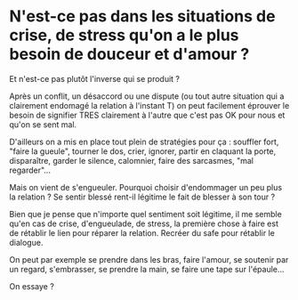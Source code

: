 # N'est-ce pas dans les situations de crise, de stress qu'on a le plus besoin de douceur et d'amour ?

Et n'est-ce pas plutôt l'inverse qui se produit ?

Après un conflit, un désaccord ou une dispute (ou tout autre situation qui a clairement endomagé la relation à l'instant T) on peut facilement éprouver le besoin de signifier TRES clairement à l'autre que c'est pas OK pour nous et qu'on se sent mal. 

D'ailleurs on a mis en place tout plein de stratégies pour ça : souffler fort, "faire la gueule", tourner le dos, crier, ignorer, partir en claquant la porte, disparaître, garder le silence, calomnier, faire des sarcasmes, "mal regarder"...

Mais on vient de s'engueuler. Pourquoi choisir d'endommager un peu plus la relation ? Se sentir blessé rent-il légitime le fait de blesser à son tour ? 

Bien que je pense que n'importe quel sentiment soit légitime, il me semble qu'en cas de crise, d'engueulade, de stress, la première chose à faire est de rétablir le lien pour réparer la relation. Recréer du safe pour rétablir le dialogue. 

On peut par exemple se prendre dans les bras, faire l'amour, se soutenir par un regard, s'embrasser, se prendre la main, se faire une tape sur l'épaule...

On essaye ? 
